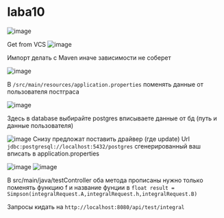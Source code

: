 # laba10
![image](https://user-images.githubusercontent.com/38032753/164913448-d94a4bc4-8f44-494d-adb0-2a81f7d935fc.png)

Get from VCS
![image](https://user-images.githubusercontent.com/38032753/164913490-cbd0b865-ccb2-4783-9dd7-9c41f8bd46bb.png)

Импорт делать с Maven иначе зависимости не соберет

![image](https://user-images.githubusercontent.com/38032753/164913563-c02f93d9-fd75-4c27-89ff-faac21d54ae7.png)

В <code>/src/main/resources/application.properties</code> поменять данные от пользователя постграса

![image](https://user-images.githubusercontent.com/38032753/164913709-6a583f42-8d9d-4fcf-ba7b-3beea8cf88a4.png)

Здесь в database выбирайте postgres вписываете данные от бд (путь и данные пользователя)

![image](https://user-images.githubusercontent.com/38032753/164913779-76909f2c-c140-4ced-9a58-deca70caf626.png)
Снизу предложат поставить драйвер (где update)
Url <code>jdbc:postgresql://localhost:5432/postgres</code> сгенерированный ваш вписать в application.properties

![image](https://user-images.githubusercontent.com/38032753/164913885-6b1f1741-5a30-448b-9957-3a2c5cce5161.png)
![image](https://user-images.githubusercontent.com/38032753/164913906-ce92d1fc-b77f-4470-8594-2f6f7751dd4e.png)

В src/main/java/testController оба метода прописаны нужно только поменять функцию f и название фунции в 
<code>float result = Simpson(integralRequest.A,integralRequest.h,integralRequest.B)</code>

Запросы кидать на <code>http://localhost:8080/api/test/integral</code>
